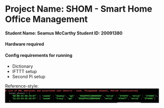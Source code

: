 # Project Name: SHOM - Smart Home Office Management 
#### Student Name: Seamus McCarthy   Student ID: 20091380

#### Hardware required

#### Config requirements for running
- Dictionary
- IFTTT setup
- Second Pi setup

Reference-style: 
![alt text][logo]

[logo]: https://github.com/SeamusMcCarthy/CompSysAssign2/blob/master/doc_images/KnownDevices.jpg "Known devices definition"
